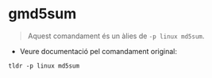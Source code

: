 # gmd5sum

> Aquest comandament és un àlies de `-p linux md5sum`.

- Veure documentació pel comandament original:

`tldr -p linux md5sum`
